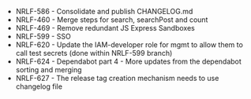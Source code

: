 - NRLF-586 - Consolidate and publish CHANGELOG.md
- NRLF-460 - Merge steps for search, searchPost and count
- NRLF-469 - Remove redundant JS Express Sandboxes
- NRLF-599 - SSO
- NRLF-620 - Update the IAM-developer role for mgmt to allow them to call test secrets (done within NRLF-599 branch)
- NRLF-624 - Dependabot part 4 - More updates from the dependabot sorting and merging
- NRLF-627 - The release tag creation mechanism needs to use changelog file
